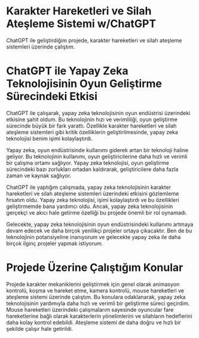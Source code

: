 # Karakter Hareketleri ve Silah Ateşleme Sistemi w/ChatGPT
ChatGPT ile geliştirdiğim projede, karakter hareketleri ve silah ateşleme sistemleri üzerinde çalıştım.

# ChatGPT ile Yapay Zeka Teknolojisinin Oyun Geliştirme Sürecindeki Etkisi

ChatGPT ile çalışarak, yapay zeka teknolojisinin oyun endüstrisi üzerindeki etkisine şahit oldum. Bu teknolojinin hızı ve verimliliği, oyun geliştirme sürecinde büyük bir fark yarattı. Özellikle karakter hareketleri ve silah ateşleme sistemleri gibi kritik özelliklerin geliştirilmesinde, yapay zeka teknolojisi benim işimi kolaylaştırdı.

Yapay zeka, oyun endüstrisinde kullanımı giderek artan bir teknoloji haline geliyor. Bu teknolojinin kullanımı, oyun geliştiricilerine daha hızlı ve verimli bir çalışma ortamı sağlıyor. Yapay zeka teknolojisi, oyun geliştirme sürecindeki bazı zorlukları ortadan kaldırarak, geliştiricilere daha fazla zaman ve kaynak sağlıyor.

ChatGPT ile yaptığım çalışmada, yapay zeka teknolojisinin karakter hareketleri ve silah ateşleme sistemleri üzerindeki etkisini gözlemleme fırsatım oldu. Yapay zeka teknolojisi, işimi kolaylaştırdı ve bu özellikleri geliştirmemde bana yardımcı oldu. Ancak, yapay zeka teknolojisinin gerçekçi ve akıcı hale getirme özelliği bu projede önemli bir rol oynamadı.

Gelecekte, yapay zeka teknolojisinin oyun endüstrisindeki kullanımı artmaya devam edecek ve daha birçok yenilikçi projeler ortaya çıkacaktır. Ben de bu teknolojinin potansiyeline inanıyorum ve gelecekte yapay zeka ile daha birçok ilginç projeler yapmak istiyorum.

# Projede Üzerine Çalıştığım Konular

Projede karakter mekaniklerini geliştirmek için genel olarak animasyon kontrolü, koşma ve hareket etme, kamera kontrolü, mouse hareketleri ve ateşleme sistemi üzerinde çalıştım. Bu konulara odaklanarak, yapay zeka teknolojisinin yardımıyla daha hızlı ve verimli bir geliştirme süreci geçirdim. Mouse hareketleri üzerindeki çalışmalarım sayesinde oyuncular fare hareketlerine bağlı olarak karakterlerin yönelimlerini ve silahların hedeflerini daha kolay kontrol edebildi. Ateşleme sistemi de daha doğru ve hızlı bir şekilde çalışır hale getirildi.



